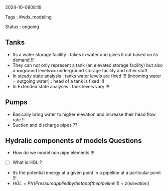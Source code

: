 2024-10-0808:19

Tags : #wds_modeling

Status : ongoing


## Tanks 
- Its a water storage facility : takes in water and gives it out based on its demand !!!
- They can not only represent a tank (an elevated storage facility) but also a ==ground levels== underground storage facility and other stuff 
- In steady state analysis : tanks water levels are fixed !!! (incoming water = outgoing water) : head of a tank is fixed !!!
- In Extended state analyses : tank levels vary !!!

## Pumps
- Basically bring water to higher elevation and increase their head flow rate !!
- Suction and discharge pipes ??
## Hydralic components of models Questions

- How do we model non pipe elements !!!
- [ ] What is HGL ? 
- Its the potential energy at a given point in a pipeline at a particular point !!!
- $HGL = P/r(Pressure applied by the top of the pipeline!!!) + z(elevation)$